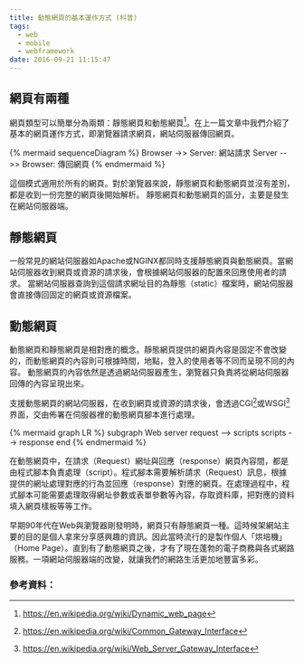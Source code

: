 ```yaml
---
title: 動態網頁的基本運作方式 (科普)
tags:
  - web
  - mobile
  - webframework
date: 2016-09-21 11:15:47
---
```



## 網頁有兩種

網頁類型可以簡單分為兩類：靜態網頁和動態網頁[^1]。在上一篇文章中我們介紹了基本的網頁運作方式，即瀏覽器請求網頁，網站伺服器傳回網頁。

{% mermaid sequenceDiagram %}
  Browser ->> Server: 網站請求
  Server -->> Browser: 傳回網頁
{% endmermaid %}

這個模式適用於所有的網頁。對於瀏覽器來說，靜態網頁和動態網頁並沒有差別，都是收到一份完整的網頁後開始解析。
靜態網頁和動態網頁的區分，主要是發生在網站伺服器端。

## 靜態網頁

一般常見的網站伺服器如Apache或NGINX都同時支援靜態網頁與動態網頁。當網站伺服器收到網頁或資源的請求後，會根據網站伺服器的配置來回應使用者的請求。
當網站伺服器查詢到這個請求網址目的為靜態（static）檔案時，網站伺服器會直接傳回固定的網頁或資源檔案。

## 動態網頁

動態網頁和靜態網頁是相對應的概念。靜態網頁提供的網頁內容是固定不會改變的，而動態網頁的內容則可根據時間，地點，登入的使用者等不同而呈現不同的內容。
動態網頁的內容依然是透過網站伺服器產生，瀏覽器只負責將從網站伺服器回傳的內容呈現出來。

支援動態網頁的網站伺服器，在收到網頁或資源的請求後，會透過CGI[^2]或WSGI[^3]界面，交由佈署在伺服器裡的動態網頁腳本進行處理。

{% mermaid graph LR %}
  subgraph Web server
    request --> scripts
    scripts --> response
  end
{% endmermaid %}

在動態網頁中，在請求（Request）網址與回應（response）網頁內容間，都是由程式腳本負責處理（script）。程式腳本需要解析請求（Request）訊息，根據提供的網址處理對應的行為並回應（response）對應的網頁。在處理過程中，程式腳本可能需要處理取得網址參數或表單參數等內容，存取資料庫，把對應的資料填入網頁樣板等等工作。

早期90年代在Web與瀏覽器剛發明時，網頁只有靜態網頁一種。這時候架網站主要的目的是個人拿來分享感興趣的資訊。因此當時流行的是製作個人「烘培機」（Home Page）。直到有了動態網頁之後，才有了現在蓬勃的電子商務與各式網路服務。一項網站伺服器端的改變，就讓我們的網路生活更加地豐富多彩。

### 參考資料：

[^1]: https://en.wikipedia.org/wiki/Dynamic_web_page
[^2]: https://en.wikipedia.org/wiki/Common_Gateway_Interface
[^3]: https://en.wikipedia.org/wiki/Web_Server_Gateway_Interface
[^4]: [化整為零的次世代網頁開發標準: WSGI](http://blog.ez2learn.com/2010/01/27/introduction-to-wsgi/)
